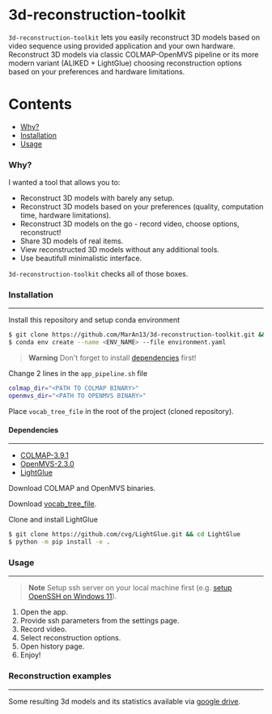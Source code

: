 # 3d-reconstruction-toolkit

`3d-reconstruction-toolkit` lets you easily reconstruct 3D models based on video sequence using provided application and your own hardware. Reconstruct 3D models via classic COLMAP-OpenMVS pipeline or its more modern variant (ALIKED + LightGlue) choosing reconstruction options based on your preferences and hardware limitations.

Contents
========


* [Why?](#why)
* [Installation](#installation)
* [Usage](#usage)



### Why?

I wanted a tool that allows you to:

+ Reconstruct 3D models with barely any setup.
+ Reconstruct 3D models based on your preferences (quality, computation time, hardware limitations).
+ Reconstruct 3D models on the go - record video, choose options, reconstruct!
+ Share 3D models of real items.
+ View reconstructed 3D models without any additional tools.
+ Use beautifull minimalistic interface. 

`3d-reconstruction-toolkit` checks all of those boxes.

### Installation
---

Install this repository and setup conda environment

```bash
$ git clone https://github.com/MarAn13/3d-reconstruction-toolkit.git && cd 3d-reconstruction-toolkit
$ conda env create --name <ENV_NAME> --file environment.yaml
```

> **Warning**
> Don't forget to install [dependencies](#dependencies) first!

Change 2 lines in the `app_pipeline.sh` file

```bash
colmap_dir="<PATH TO COLMAP BINARY>"
openmvs_dir="<PATH TO OPENMVS BINARY>"
```

Place `vocab_tree_file` in the root of the project (cloned repository).

#### Dependencies
---

- [COLMAP-3.9.1](https://github.com/colmap/colmap/releases/tag/3.9.1)
- [OpenMVS-2.3.0](https://github.com/cdcseacave/openMVS/releases/tag/v2.3.0)
- [LightGlue](https://github.com/cvg/LightGlue)

Download COLMAP and OpenMVS binaries.

Download [vocab_tree_file](https://demuc.de/colmap/).

Clone and install LightGlue

```bash
$ git clone https://github.com/cvg/LightGlue.git && cd LightGlue
$ python -m pip install -e .
```

### Usage
---

> **Note**
> Setup ssh server on your local machine first (e.g. [setup OpenSSH on Windows 11](https://learn.microsoft.com/en-us/windows-server/administration/openssh/openssh_install_firstuse?tabs=gui)).

1. Open the app.
1. Provide ssh parameters from the settings page.
2. Record video.
3. Select reconstruction options.
4. Open history page.
5. Enjoy!

### Reconstruction examples
---

Some resulting 3d models and its statistics available via [google drive](https://drive.google.com/drive/folders/1Vy9uAt-D2ExVvkSIfCxMZ6wcsmNMxQvD?usp=sharing).